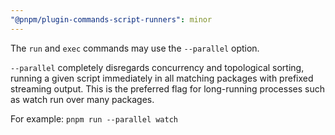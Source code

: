 ```yaml
---
"@pnpm/plugin-commands-script-runners": minor
---
```


The `run` and `exec` commands may use the `--parallel` option.

`--parallel` completely disregards concurrency and topological sorting,
running a given script immediately in all matching packages
with prefixed streaming output. This is the preferred flag
for long-running processes such as watch run over many packages.

For example: `pnpm run --parallel watch`
